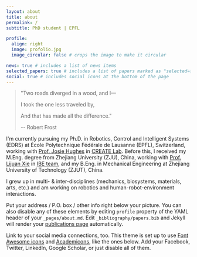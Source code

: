 ```yaml
---
layout: about
title: about
permalink: /
subtitle: PhD student | EPFL

profile:
  align: right
  image: profolio.jpg
  image_circular: false # crops the image to make it circular

news: true # includes a list of news items
selected_papers: true # includes a list of papers marked as "selected={true}"
social: true # includes social icons at the bottom of the page
---
```


> "Two roads diverged in a wood, and I—
> 
> I took the one less traveled by,
> 
> And that has made all the difference."
>
> -- Robert Frost

I'm currently pursuing my Ph.D. in Robotics, Control and Intelligent Systems (EDRS) at École Polytechnique Fédérale de Lausanne (EPFL), Switzerland, working with [Prof. Josie Hughes](https://people.epfl.ch/josie.hughes?lang=en) in [CREATE Lab](https://www.epfl.ch/labs/create/). Before this, I received my M.Eng. degree from Zhejiang University (ZJU), China, working with [Prof. Lijuan Xie](https://person.zju.edu.cn/0009667) in [IBE team](https://ibe.zju.edu.cn/), and my B.Eng. in Mechanical Engineering at Zhejiang University of Technology (ZJUT), China.

I grew up in multi- & inter-disciplines (mechanics, biosystems, materials, arts, etc.) and am working on robotics and human-robot-environment interactions.


Put your address / P.O. box / other info right below your picture. You can also disable any of these elements by editing `profile` property of the YAML header of your `_pages/about.md`. Edit `_bibliography/papers.bib` and Jekyll will render your [publications page](/al-folio/publications/) automatically.

Link to your social media connections, too. This theme is set up to use [Font Awesome icons](https://fontawesome.com/) and [Academicons](https://jpswalsh.github.io/academicons/), like the ones below. Add your Facebook, Twitter, LinkedIn, Google Scholar, or just disable all of them.
